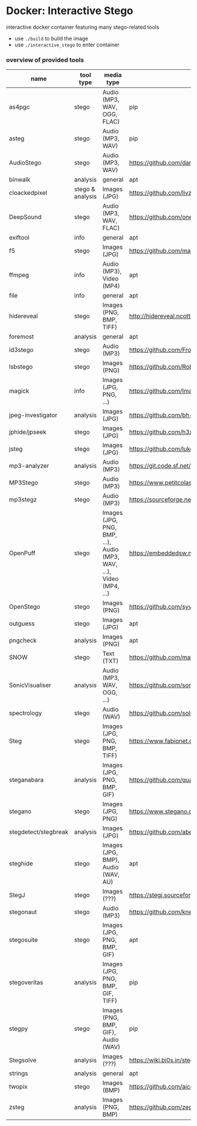 # Docker: Interactive Stego
interactive docker container featuring many stego-related tools
- use `./build` to build the image
- use `./interactive_stego` to enter container
### overview of provided tools
| name | tool type | media type | source |
| --- | --- | --- | --- |
| as4pgc | stego | Audio (MP3, WAV, OGG, FLAC) | pip |
| asteg | stego | Audio (MP3, WAV) | pip |
| AudioStego | stego | Audio (MP3, WAV) | https://github.com/danielcardeenas/AudioStego.git |
| binwalk | analysis | general | apt |
| cloackedpixel | stego & analysis | Images (JPG) | https://github.com/livz/cloacked-pixel.git |
| DeepSound | stego | Audio (MP3, WAV, FLAC) | https://github.com/oneplus-x/DeepSound-2.0.git |
| exiftool | info | general | apt |
| f5 | stego | Images (JPG) | https://github.com/matthewgao/F5-steganography.git |
| ffmpeg | info | Audio (MP3), Video (MP4) | apt |
| file | info | general | apt |
| hidereveal | stego | Images (PNG, BMP, TIFF) | http://hidereveal.ncottin.net/software.php |
| foremost | analysis | general | apt |
| id3stego | stego | Audio (MP3) | https://github.com/FrozenBurrito/id3stego |
| lsbstego | stego | Images (PNG) | https://github.com/RobinDavid/LSB-Steganography.git |
| magick | info | Images (JPG, PNG, ...) | https://github.com/ImageMagick/ImageMagick.git |
| jpeg-investigator | analysis | Images (JPG) | https://github.com/bh-8/hiwi-jpeg-investigator.git |
| jphide/jpseek | stego | Images (JPG) | https://github.com/h3xx/jphs.git |
| jsteg | stego | Images (JPG) | https://github.com/lukechampine/jsteg.git |
| mp3-analyzer | analysis | Audio (MP3) | https://git.code.sf.net/p/mp3filestructureanalyser/code |
| MP3Stego | stego | Audio (MP3) | https://www.petitcolas.net/steganography/mp3stego/ |
| mp3stegz | stego | Audio (MP3) | https://sourceforge.net/projects/mp3stegz/ |
| OpenPuff | stego | Images (JPG, PNG, BMP, ...), Audio (MP3, WAV, ...), Video (MP4, ...) | https://embeddedsw.net/OpenPuff_Steganography_Home.html |
| OpenStego | stego | Images (PNG) | https://github.com/syvaidya/openstego.git |
| outguess | stego | Images (JPG) | apt |
| pngcheck | analysis | Images (PNG) | apt |
| SNOW | stego | Text (TXT) | https://github.com/mattkwan-zz/snow.git |
| SonicVisualiser | analysis | Audio (MP3, WAV, OGG, ...) | https://github.com/sonic-visualiser/sonic-visualiser.git |
| spectrology | stego | Audio (WAV) | https://github.com/solusipse/spectrology.git |
| Steg | stego | Images (JPG, PNG, BMP, TIFF) | https://www.fabionet.org/ |
| steganabara | analysis | Images (JPG, PNG, BMP, GIF) | https://github.com/quangntenemy/Steganabara.git |
| stegano | stego | Images (JPG, PNG) | https://www.stegano.org/ |
| stegdetect/stegbreak | analysis | Images (JPG) | https://github.com/abeluck/stegdetect.git 
| steghide | stego | Images (JPG, BMP), Audio (WAV, AU) | apt |
| StegJ | stego | Images (???) | https://stegj.sourceforge.net/ |
| stegonaut | stego | Audio (MP3) | https://github.com/knez/stegonaut.git |
| stegosuite | stego | Images (JPG, PNG, BMP, GIF) | apt |
| stegoveritas | analysis | Images (JPG, PNG, BMP, GIF, TIFF) | pip |
| stegpy | stego | Images (PNG, BMP, GIF), Audio (WAV) | pip |
| Stegsolve | analysis | Images (???) | https://wiki.bi0s.in/steganography/stegsolve/ |
| strings | analysis | general | apt |
| twopix | stego | Images (BMP) | https://github.com/aiceware/2pix-steganography.git |
| zsteg | analysis | Images (PNG, BMP) | https://github.com/zed-0xff/zsteg.git |
